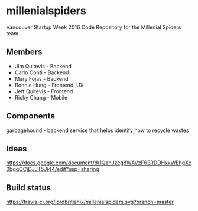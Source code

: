 # millenialspiders
Vancouver Startup Week 2016 Code Repository for the Millenial Spiders team

## Members
* Jim Quitevis - Backend
* Carlo Conti - Backend
* Mary Fojas - Backend
* Ronnie Hung - Frontend, UX
* Jeff Quitevis - Frontend
* Ricky Chang - Mobile

## Components
garbagehound - backend service that helps identify how to recycle wastes

## Ideas
https://docs.google.com/document/d/1QahJzcg8WAVzF6ERDDHxkWEhgXc0bgqOCjDJJT5Ji44/edit?usp=sharing

## Build status
https://travis-ci.org/lordbritishix/millenialspiders.svg?branch=master

